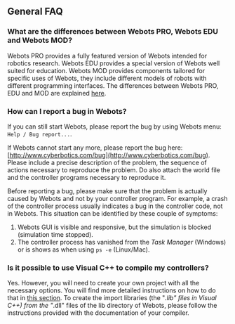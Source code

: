 ## General FAQ

### What are the differences between Webots PRO, Webots EDU and Webots MOD?

Webots PRO provides a fully featured version of Webots intended for robotics
research. Webots EDU provides a special version of Webots well suited for
education. Webots MOD provides components tailored for specific uses of Webots,
they include different models of robots with different programming interfaces.
The differences between Webots PRO, EDU and MOD are explained
[here](http://www.cyberbotics.com/webots/).

### How can I report a bug in Webots?

If you can still start Webots, please report the bug by using Webots menu: `Help
/ Bug report...`.

If Webots cannot start any more, please report the bug here:
[http://www.cyberbotics.com/bug](http://www.cyberbotics.com/bug). Please include
a precise description of the problem, the sequence of actions necessary to
reproduce the problem. Do also attach the world file and the controller programs
necessary to reproduce it.

Before reporting a bug, please make sure that the problem is actually caused by
Webots and not by your controller program. For example, a crash of the
controller process usually indicates a bug in the controller code, not in
Webots. This situation can be identified by these couple of symptoms:

1. Webots GUI is visible and responsive, but the simulation is blocked (simulation
time stopped).
2. The controller process has vanished from the *Task Manager* (Windows) or is
shows as *<defunct>* when using `ps -e` (Linux/Mac).

### Is it possible to use Visual C++ to compile my controllers?

Yes. However, you will need to create your own project with all the necessary
options. You will find more detailed instructions on how to do that in [this
section](using-visual-cpp-with-webots.md). To create the import libraries (the
"*.lib" files in Visual C++) from the "*.dll" files of the lib directory of
Webots, please follow the instructions provided with the documentation of your
compiler.
